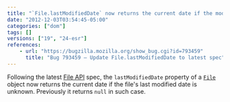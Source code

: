 ```yaml
---
title: "`File.lastModifiedDate` now returns the current date if the modified date is unknown"
date: "2012-12-03T03:54:45-05:00"
categories: ["dom"]
tags: []
versions: ["19", "24-esr"]
references:
    - url: "https://bugzilla.mozilla.org/show_bug.cgi?id=793459"
      title: "Bug 793459 – Update File.lastModifiedDate to latest spec"
---
```

Following the latest [File API](https://www.w3.org/TR/FileAPI/) spec, the `lastModifiedDate` property of a [`File`](https://developer.mozilla.org/docs/Web/API/File) object now returns the current date if the file's last modified date is unknown. Previously it returns `null` in such case.
